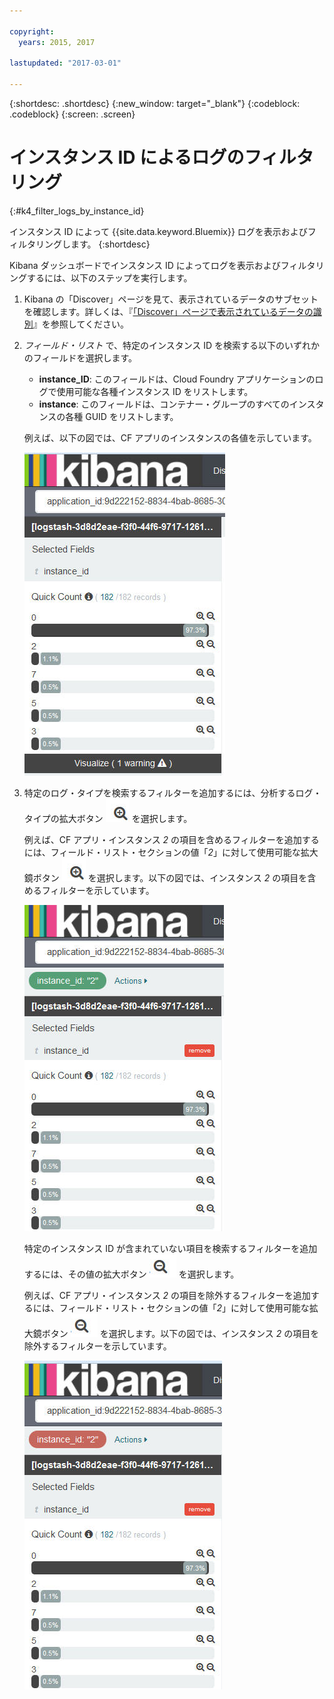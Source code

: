 ```yaml
---

copyright:
  years: 2015, 2017

lastupdated: "2017-03-01"

---
```



{:shortdesc: .shortdesc}
{:new_window: target="_blank"}
{:codeblock: .codeblock}
{:screen: .screen}

# インスタンス ID によるログのフィルタリング
{:#k4_filter_logs_by_instance_id}

インスタンス ID によって {{site.data.keyword.Bluemix}} ログを表示およびフィルタリングします。
{:shortdesc}

Kibana ダッシュボードでインスタンス ID によってログを表示およびフィルタリングするには、以下のステップを実行します。

1. Kibana の「Discover」ページを見て、表示されているデータのサブセットを確認します。詳しくは、『[「Discover」ページで表示されているデータの識別](logging_kibana_analize_logs_interactively.html#k4_identify_data)』を参照してください。

2. *フィールド・リスト* で、特定のインスタンス ID を検索する以下のいずれかのフィールドを選択します。

    * **instance_ID**: このフィールドは、Cloud Foundry アプリケーションのログで使用可能な各種インスタンス ID をリストします。 
    * **instance**: このフィールドは、コンテナー・グループのすべてのインスタンスの各種 GUID をリストします。 

    例えば、以下の図では、CF アプリのインスタンスの各値を示しています。
    
    ![instance_id フィールドを示すフィルター・リスト](images/k4_filter_instanceid_f1.jpg "instance_id フィールドを示すフィルター・リスト")
   
3. 特定のログ・タイプを検索するフィルターを追加するには、分析するログ・タイプの拡大ボタン ![拡大鏡ボタン (包含モード)](images/k4_include_field_icon.jpg "拡大鏡ボタン (包含)") を選択します。

   例えば、CF アプリ・インスタンス *2* の項目を含めるフィルターを追加するには、フィールド・リスト・セクションの値「*2*」に対して使用可能な拡大鏡ボタン ![拡大鏡ボタン (包含モード)](images/k4_include_field_icon.jpg "拡大鏡ボタン (包含)") を選択します。以下の図では、インスタンス *2* の項目を含めるフィルターを示しています。
    
    ![インスタンス 2 の instance_id 項目を含めるフィルター](images/k4_filter_instanceid_f2.jpg "インスタンス 2 の instance_id 項目を含めるフィルター")

    特定のインスタンス ID が含まれていない項目を検索するフィルターを追加するには、その値の拡大ボタン ![拡大鏡ボタン (除外モード)](images/k4_exclude_field_icon.jpg "拡大鏡ボタン (除外)") を選択します。

     例えば、CF アプリ・インスタンス *2* の項目を除外するフィルターを追加するには、フィールド・リスト・セクションの値「*2*」に対して使用可能な拡大鏡ボタン ![拡大鏡ボタン (除外モード)](images/k4_exclude_field_icon.jpg "拡大鏡ボタン (除外)") を選択します。以下の図では、インスタンス *2* の項目を除外するフィルターを示しています。
     
      ![インスタンス 2 の instance_id 項目を除外するフィルター](images/k4_filter_instanceid_f3.jpg "インスタンス 2 の instance_id 項目を除外するフィルター")


